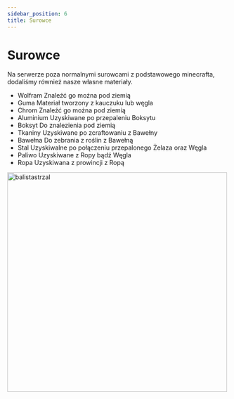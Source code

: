 ```yaml
---
sidebar_position: 6
title: Surowce
---
```


# Surowce
Na serwerze poza normalnymi surowcami z podstawowego minecrafta, dodaliśmy również nasze własne materiały.
- Wolfram  Znaleźć go można pod ziemią
- Guma  Materiał tworzony z kauczuku lub węgla
- Chrom  Znaleźć go można pod ziemią
- Aluminium  Uzyskiwane po przepaleniu Boksytu
- Boksyt  Do znalezienia pod ziemią
- Tkaniny  Uzyskiwane po zcraftowaniu z Bawełny
- Bawełna  Do zebrania z roślin z Bawełną
- Stal  Uzyskiwalne po połączeniu przepalonego Żelaza oraz Węgla
- Paliwo  Uzyskiwane z Ropy bądź Węgla
- Ropa  Uzyskiwana z prowincji z Ropą

<div class="box">
    <img 
    src={require('./img/seksiak-ez.gif').default}
    alt="balistastrzal"
    width="500"
    />
</div>